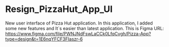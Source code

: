 # Resign_PizzaHut_App_UI
New user interface of Pizza Hut application. In this application, I added some new features and It`s easier than latest application.
This is Figma URL:
  https://www.figma.com/file/PWNJNdFswLaCCk0LfqCvgh/Pizza-App?type=design&t=1E6nqYFCF3FIaszr-6
